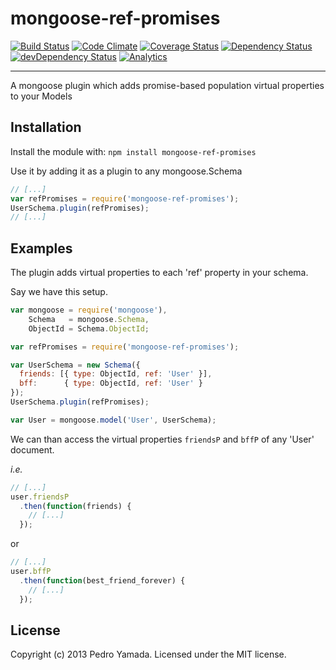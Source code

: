 mongoose-ref-promises
=====================
[![Build Status](https://secure.travis-ci.org/yamadapc/mongoose-ref-promises.png?branch=master)](http://travis-ci.org/yamadapc/mongoose-ref-promises)
[![Code Climate](https://codeclimate.com/github/yamadapc/mongoose-ref-promises.png)](https://codeclimate.com/github/yamadapc/mongoose-ref-promises)
[![Coverage Status](https://coveralls.io/repos/yamadapc/mongoose-ref-promises/badge.png)](https://coveralls.io/r/yamadapc/mongoose-ref-promises)
[![Dependency Status](https://david-dm.org/yamadapc/mongoose-ref-promises.svg)](https://david-dm.org/yamadapc/mongoose-ref-promises)
[![devDependency Status](https://david-dm.org/yamadapc/mongoose-ref-promises/dev-status.svg)](https://david-dm.org/yamadapc/mongoose-ref-promises#info=devDependencies)
[![Analytics](https://ga-beacon.appspot.com/UA-54450544-1/mongoose-ref-promises/README)](https://github.com/igrigorik/ga-beacon)
- - -
A mongoose plugin which adds promise-based population virtual properties to your
Models

## Installation
Install the module with: `npm install mongoose-ref-promises`

Use it by adding it as a plugin to any mongoose.Schema

```javascript
// [...]
var refPromises = require('mongoose-ref-promises');
UserSchema.plugin(refPromises);
// [...]
```

## Examples

The plugin adds virtual properties to each 'ref' property in your schema.

Say we have this setup.

```javascript
var mongoose = require('mongoose'),
    Schema   = mongoose.Schema,
    ObjectId = Schema.ObjectId;

var refPromises = require('mongoose-ref-promises');

var UserSchema = new Schema({
  friends: [{ type: ObjectId, ref: 'User' }],
  bff:      { type: ObjectId, ref: 'User' }
});
UserSchema.plugin(refPromises);

var User = mongoose.model('User', UserSchema);
```

We can than access the virtual properties ```friendsP``` and ```bffP``` of any
'User' document.

*i.e.*

```javascript
// [...]
user.friendsP
  .then(function(friends) {
    // [...]
  });
```

or

```javascript
// [...]
user.bffP
  .then(function(best_friend_forever) {
    // [...]
  });
```

## License
Copyright (c) 2013 Pedro Yamada. Licensed under the MIT license.
